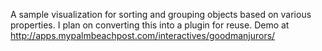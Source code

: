 A sample visualization for sorting and grouping objects based on various properties. I plan on converting this into a plugin for reuse.
Demo at http://apps.mypalmbeachpost.com/interactives/goodmanjurors/

